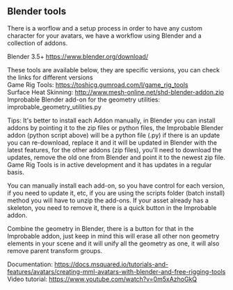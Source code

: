 ## Blender tools

There is a worflow and a setup process in order to have any custom character for your avatars,
we have a workflow using Blender and a collection of addons.

Blender 3.5+ https://www.blender.org/download/

These tools are available below, they are specific versions, you can check the links for different versions \
Game Rig Tools: https://toshicg.gumroad.com/l/game_rig_tools \
Surface Heat Skinning: http://www.mesh-online.net/shd-blender-addon.zip \
Improbable Blender add-on for the geometry utilities: improbable_geometry_utilities.py

Tips:
It's better to install each Addon manually, in Blender you can install addons by pointing it to the zip files or python files, 
the Improbable Blender addon (python script above) will be a python file (.py) if there is an update you can re-download, 
replace it and it will be updated in Blender with the latest features, for the other addons (zip files), 
you'll need to download the updates, remove the old one from Blender and point it to the newest zip file.
Game Rig Tools is in active development and it has updates in a regular basis.

You can manually install each add-on, so you have control for each version, if you need to update it, etc,
if you are using the scripts folder (batch install) method you will have to unzip the add-ons.
If your asset already has a skeleton, you need to remove it, there is a quick button in the Improbable addon.

Combine the geometry in Blender, there is a button for that in the Improbable addon,
just keep in mind this will erase all other non geometry elements in your scene and it will unify all the geometry as one,
it will also remove parent transform groups.

Documentation: https://docs.msquared.io/tutorials-and-features/avatars/creating-mml-avatars-with-blender-and-free-rigging-tools \
Video tutorial: https://www.youtube.com/watch?v=0m5xAzhoGkQ
